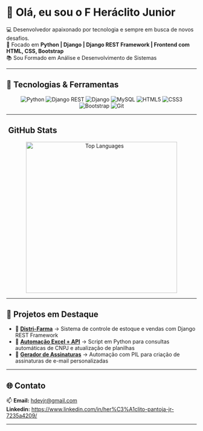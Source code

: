 # 👋 Olá, eu sou o F Heráclito Junior  

💻 Desenvolvedor apaixonado por tecnologia e sempre em busca de novos desafios.  
🚀 Focado em **Python | Django | Django REST Framework | Frontend com HTML, CSS, Bootstrap**  
📚 Sou Formado em Análise e Desenvolvimento de Sistemas  

---

## 🔧 Tecnologias & Ferramentas  

<div align="center">
  
![Python](https://img.shields.io/badge/-Python-333?style=for-the-badge&logo=python)  ![Django REST](https://img.shields.io/badge/-Django%20REST-ff1709?style=for-the-badge&logo=django&logoColor=white) 
![Django](https://img.shields.io/badge/-Django-092E20?style=for-the-badge&logo=django)  ![MySQL](https://img.shields.io/badge/-MySQL-4479A1?style=for-the-badge&logo=mysql&logoColor=white)
![HTML5](https://img.shields.io/badge/-HTML5-E34F26?style=for-the-badge&logo=html5&logoColor=white) ![CSS3](https://img.shields.io/badge/-CSS3-1572B6?style=for-the-badge&logo=css3)
![Bootstrap](https://img.shields.io/badge/-Bootstrap-563D7C?style=for-the-badge&logo=bootstrap) ![Git](https://img.shields.io/badge/-Git-F05032?style=for-the-badge&logo=git&logoColor=white) 
 
  
  
 

</div>

---

## ​ GitHub Stats  

<div align="center">

<img src="https://github-readme-stats.vercel.app/api/top-langs/?username=HDevJr&layout=compact&langs_count=8&theme=tokyonight" alt="Top Languages" width="400" />

</div>


---

## 📌 Projetos em Destaque  

- 🔹 [**Distri-Farma**](https://github.com/HDevJr/Distri-Farma) → Sistema de controle de estoque e vendas com Django REST Framework  
- 🔹 [**Automação Excel + API**](https://github.com/HDevJr/Consulta-CNPJ) → Script em Python para consultas automáticas de CNPJ e atualização de planilhas  
- 🔹 [**Gerador de Assinaturas**](https://github.com/HDevJr/gerador-assinaturas-email) → Automação com PIL para criação de assinaturas de e-mail personalizadas  

---

## 🌐 Contato  

📫 **Email:** hdevjr@gmail.com <br>
**Linkedin:** https://www.linkedin.com/in/her%C3%A1clito-pantoja-jr-7235a4209/



---
